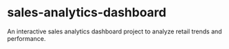 # sales-analytics-dashboard
An interactive sales analytics dashboard project to analyze retail trends and performance.
